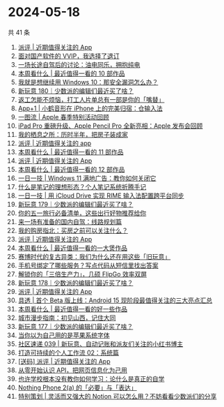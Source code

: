 # 2024-05-18

共 41 条

<!-- BEGIN SSPAI -->
<!-- 最后更新时间 2024-05-18 21:01:29 +0800 -->
1. [派评 | 近期值得关注的 App](https://sspai.com/post/88773)
1. [面对国产软件的 VVIP，我选择了退订](https://sspai.com/post/88734)
1. [一场长途自驾后的讨论：油电同乐，拥抱纯电](https://sspai.com/post/88715)
1. [本周看什么 | 最近值得一看的 10 部作品](https://sspai.com/post/88696)
1. [ 我就是想继续用 Windows 10：那安全漏洞怎么办？](https://sspai.com/post/88541)
1. [新玩意 180｜少数派的编辑们最近买了啥？](https://sspai.com/post/88671)
1. [返工怎能不烦恼，打工人片单总有一部是你的「嘴替」](https://sspai.com/post/88578)
1. [App+1 | 小鹤音形在 iPhone 上的完美归宿：仓输入法](https://sspai.com/post/88595)
1. [一图流 | Apple 春季特别活动回顾](https://sspai.com/post/88619)
1. [iPad Pro 重磅升级、Apple Pencil Pro 全新亮相：Apple 发布会回顾](https://sspai.com/post/88618)
1. [我的栖息之所：历时半年，把房子装成家](https://sspai.com/post/88391)
1. [派评 | 近期值得关注的 app](https://sspai.com/post/88579)
1. [本周看什么 | 最近值得一看的 11 部作品](https://sspai.com/post/88518)
1. [派评 | 近期值得关注的 App](https://sspai.com/post/88456)
1. [本周看什么 | 最近值得一看的 12 部作品](https://sspai.com/post/88382)
1. [一日一技 | Windows 11 满地广告：教你如何关闭它](https://sspai.com/post/88373)
1. [什么是笔记的理想形态？个人笔记系统折腾手记](https://sspai.com/post/87490)
1. [一日一技 | 用 iCloud Drive 实现 RIME 输入法配置跨平台同步](https://sspai.com/post/88355)
1. [新玩意 179｜少数派的编辑们最近买了啥？](https://sspai.com/post/88350)
1. [你的五一旅行必备清单，这些出行好物推荐给你](https://sspai.com/post/88300)
1. [来一场有准备的国内自驾：线路规划篇](https://sspai.com/post/88227)
1. [我的购房指北：买房之前可以关注什么？](https://sspai.com/post/88238)
1. [派评 | 近期值得关注的 App](https://sspai.com/post/88259)
1. [本周看什么 | 最近值得一看的一大煲作品](https://sspai.com/post/88196)
1. [赛博时代的复古异类：我们为什么还在用这些「旧玩意」](https://sspai.com/post/88186)
1. [手机号绑定了哪些服务？写点代码从短信里找出答案](https://sspai.com/post/88076)
1. [解锁你的「三倍生产力」，几硕 FlipGo 效率双屏](https://sspai.com/post/88154)
1. [新玩意 178｜少数派的编辑们最近买了啥？](https://sspai.com/post/88142)
1. [派评 | 近期值得关注的 App](https://sspai.com/post/88086)
1. [具透 | 首个 Beta 版上线：Android 15 现阶段最值得关注的三大亮点汇总](https://sspai.com/post/88060)
1. [本周看什么 | 最近值得一看的好一些作品](https://sspai.com/post/88024)
1. [城市漫步指南：初见山西，记住大同](https://sspai.com/post/87791)
1. [新玩意 177｜少数派的编辑们最近买了啥？](https://sspai.com/post/87996)
1. [当你以为自己用的是苹果系统字体](https://sspai.com/post/87960)
1. [社区速递 039 | 新玩意、自动记账和派友们关注的小红书博主](https://sspai.com/post/87929)
1. [打造可持续的个人工作流 02：系统篇](https://sspai.com/post/87698)
1. [[送码] 派评 | 近期值得关注的 App](https://sspai.com/post/87904)
1. [从零开始认识 API，把网页信息化为己用](https://sspai.com/post/87885)
1. [也许学校根本没有教你如何学习：论什么是真正的自学](https://sspai.com/post/87551)
1. [Nothing Phone 2(a) 的「必要」与「表达」](https://sspai.com/post/87846)
1. [特别策划 | 灵活而又强大的 Notion 可以怎么用？不妨看看少数派们的分享](https://sspai.com/post/87836)
<!-- END SSPAI -->